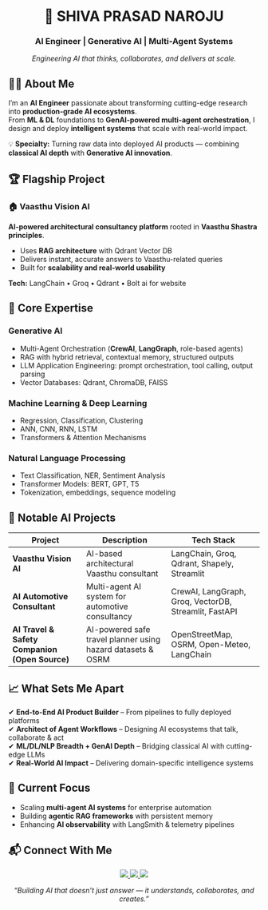 <!-- Profile Header -->
<h1 align="center">🚀 SHIVA PRASAD NAROJU</h1>

<h3 align="center">AI Engineer | Generative AI | Multi-Agent Systems</h3>

<p align="center">
    <em>Engineering AI that thinks, collaborates, and delivers at scale.</em>
</p>

## 👨‍💻 About Me
I’m an **AI Engineer** passionate about transforming cutting-edge research into **production-grade AI ecosystems**.  
From **ML & DL** foundations to **GenAI-powered multi-agent orchestration**, I design and deploy **intelligent systems** that scale with real-world impact.

💡 **Specialty:** Turning raw data into deployed AI products — combining **classical AI depth** with **Generative AI innovation**.

## 🏆 Flagship Project

### 🏠 Vaasthu Vision AI
**AI-powered architectural consultancy platform** rooted in **Vaasthu Shastra principles**.  
- Uses **RAG architecture** with Qdrant Vector DB  
- Delivers instant, accurate answers to Vaasthu-related queries  
- Built for **scalability and real-world usability**  

**Tech:** LangChain • Groq • Qdrant • Bolt ai for website

## 🧠 Core Expertise

### **Generative AI**
- Multi-Agent Orchestration (**CrewAI**, **LangGraph**, role-based agents)
- RAG with hybrid retrieval, contextual memory, structured outputs  
- LLM Application Engineering: prompt orchestration, tool calling, output parsing  
- Vector Databases: Qdrant, ChromaDB, FAISS

### **Machine Learning & Deep Learning**
- Regression, Classification, Clustering  
- ANN, CNN, RNN, LSTM  
- Transformers & Attention Mechanisms  

### **Natural Language Processing**
- Text Classification, NER, Sentiment Analysis  
- Transformer Models: BERT, GPT, T5  
- Tokenization, embeddings, sequence modeling

## 🚀 Notable AI Projects

| Project | Description | Tech Stack |
|---------|-------------|------------|
| **Vaasthu Vision AI** | AI-based architectural Vaasthu consultant | LangChain, Groq, Qdrant, Shapely, Streamlit |
| **AI Automotive Consultant** | Multi-agent AI system for automotive consultancy | CrewAI, LangGraph, Groq, VectorDB, Streamlit, FastAPI |
| **AI Travel & Safety Companion (Open Source)** | AI-powered safe travel planner using hazard datasets & OSRM | OpenStreetMap, OSRM, Open-Meteo, LangChain |

## 📈 What Sets Me Apart
✔ **End-to-End AI Product Builder** – From pipelines to fully deployed platforms  
✔ **Architect of Agent Workflows** – Designing AI ecosystems that talk, collaborate & act  
✔ **ML/DL/NLP Breadth + GenAI Depth** – Bridging classical AI with cutting-edge LLMs  
✔ **Real-World AI Impact** – Delivering domain-specific intelligence systems  

## 🌱 Current Focus
- Scaling **multi-agent AI systems** for enterprise automation  
- Building **agentic RAG frameworks** with persistent memory  
- Enhancing **AI observability** with LangSmith & telemetry pipelines  

## 📬 Connect With Me

<p align="center">
    <a href="https://www.linkedin.com/in/shiva-prasad-naroju-4772a6184/">
        <img src="https://img.shields.io/badge/LinkedIn-Connect-blue?logo=linkedin" />
    </a>
    <a href="https://github.com/Shiva-Prasad-Naroju">
        <img src="https://img.shields.io/badge/GitHub-Follow-black?logo=github" />
    </a>
    <a href="mailto:shivanaroju26@gmail.com">
        <img src="https://img.shields.io/badge/Email-Contact-red?logo=gmail" />
    </a>
</p>

<p align="center">
    <em>“Building AI that doesn’t just answer — it understands, collaborates, and creates.”</em>
</p>
